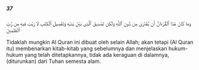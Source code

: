 ##### 37

<span class="ayah">وَمَا كَانَ هَٰذَا ٱلْقُرْءَانُ أَن يُفْتَرَىٰ مِن دُونِ ٱللَّهِ وَلَٰكِن تَصْدِيقَ ٱلَّذِى بَيْنَ يَدَيْهِ وَتَفْصِيلَ ٱلْكِتَٰبِ لَا رَيْبَ فِيهِ مِن رَّبِّ ٱلْعَٰلَمِينَ</span>

<span class="ayah_translation">Tidaklah mungkin Al Quran ini dibuat oleh selain Allah; akan tetapi (Al Quran itu) membenarkan kitab-kitab yang sebelumnya dan menjelaskan hukum-hukum yang telah ditetapkannya, tidak ada keraguan di dalamnya, (diturunkan) dari Tuhan semesta alam.</span>
